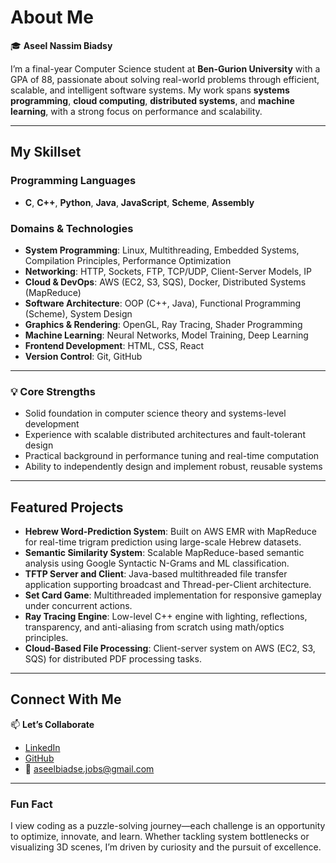 # About Me

🎓 **Aseel Nassim Biadsy**

I’m a final-year Computer Science student at **Ben-Gurion University** with a GPA of 88, passionate about solving real-world problems through efficient, scalable, and intelligent software systems. My work spans **systems programming**, **cloud computing**, **distributed systems**, and **machine learning**, with a strong focus on performance and scalability.

---

## My Skillset

### **Programming Languages**
- **C**, **C++**, **Python**, **Java**, **JavaScript**, **Scheme**, **Assembly**

### **Domains & Technologies**
- **System Programming**: Linux, Multithreading, Embedded Systems, Compilation Principles, Performance Optimization  
- **Networking**: HTTP, Sockets, FTP, TCP/UDP, Client-Server Models, IP  
- **Cloud & DevOps**: AWS (EC2, S3, SQS), Docker, Distributed Systems (MapReduce)  
- **Software Architecture**: OOP (C++, Java), Functional Programming (Scheme), System Design  
- **Graphics & Rendering**: OpenGL, Ray Tracing, Shader Programming  
- **Machine Learning**: Neural Networks, Model Training, Deep Learning  
- **Frontend Development**: HTML, CSS, React  
- **Version Control**: Git, GitHub  

---

### 💡 **Core Strengths**
- Solid foundation in computer science theory and systems-level development  
- Experience with scalable distributed architectures and fault-tolerant design  
- Practical background in performance tuning and real-time computation  
- Ability to independently design and implement robust, reusable systems

---

## Featured Projects

- **Hebrew Word-Prediction System**: Built on AWS EMR with MapReduce for real-time trigram prediction using large-scale Hebrew datasets.  
- **Semantic Similarity System**: Scalable MapReduce-based semantic analysis using Google Syntactic N-Grams and ML classification.  
- **TFTP Server and Client**: Java-based multithreaded file transfer application supporting broadcast and Thread-per-Client architecture.  
- **Set Card Game**: Multithreaded implementation for responsive gameplay under concurrent actions.  
- **Ray Tracing Engine**: Low-level C++ engine with lighting, reflections, transparency, and anti-aliasing from scratch using math/optics principles.  
- **Cloud-Based File Processing**: Client-server system on AWS (EC2, S3, SQS) for distributed PDF processing tasks.

---

## Connect With Me

📫 **Let’s Collaborate**  
- [LinkedIn](https://www.linkedin.com/in/aseel-biadsy-9b5792303/)  
- [GitHub](https://github.com/Aseel205)  
- 📧 [aseelbiadse.jobs@gmail.com](mailto:aseelbiadse.jobs@gmail.com)

---

### Fun Fact
I view coding as a puzzle-solving journey—each challenge is an opportunity to optimize, innovate, and learn. Whether tackling system bottlenecks or visualizing 3D scenes, I’m driven by curiosity and the pursuit of excellence.
